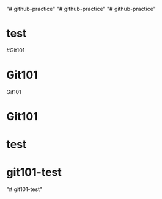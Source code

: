 "# github-practice" 
"# github-practice" 
"# github-practice" 
# test
#Git101
# Git101
Git101
# Git101
# test
# git101-test
"# git101-test" 
